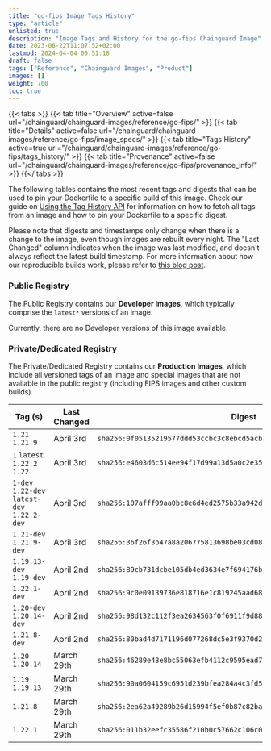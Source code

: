 ```yaml
---
title: "go-fips Image Tags History"
type: "article"
unlisted: true
description: "Image Tags and History for the go-fips Chainguard Image"
date: 2023-06-22T11:07:52+02:00
lastmod: 2024-04-04 00:51:18
draft: false
tags: ["Reference", "Chainguard Images", "Product"]
images: []
weight: 700
toc: true
---
```


{{< tabs >}}
{{< tab title="Overview" active=false url="/chainguard/chainguard-images/reference/go-fips/" >}}
{{< tab title="Details" active=false url="/chainguard/chainguard-images/reference/go-fips/image_specs/" >}}
{{< tab title="Tags History" active=true url="/chainguard/chainguard-images/reference/go-fips/tags_history/" >}}
{{< tab title="Provenance" active=false url="/chainguard/chainguard-images/reference/go-fips/provenance_info/" >}}
{{</ tabs >}}

The following tables contains the most recent tags and digests that can be used to pin your Dockerfile to a specific build of this image. Check our guide on [Using the Tag History API](/chainguard/chainguard-images/using-the-tag-history-api/) for information on how to fetch all tags from an image and how to pin your Dockerfile to a specific digest.

Please note that digests and timestamps only change when there is a change to the image, even though images are rebuilt every night. The "Last Changed" column indicates when the image was last modified, and doesn't always reflect the latest build timestamp. For more information about how our reproducible builds work, please refer to [this blog post](https://www.chainguard.dev/unchained/reproducing-chainguards-reproducible-image-builds).

### Public Registry
The Public Registry contains our **Developer Images**, which typically comprise the `latest*` versions of an image.

Currently, there are no Developer versions of this image available.

### Private/Dedicated Registry
The Private/Dedicated Registry contains our **Production Images**, which include all versioned tags of an image and special images that are not available in the public registry (including FIPS images and other custom builds).

| Tag (s)                                       | Last Changed | Digest                                                                    |
|-----------------------------------------------|--------------|---------------------------------------------------------------------------|
|  `1.21` `1.21.9`                              | April 3rd    | `sha256:0f05135219577ddd53ccbc3c8ebcd5acbfcee11a60985ff5c497a3f19f7b8b1a` |
|  `1` `latest` `1.22.2` `1.22`                 | April 3rd    | `sha256:e4603d6c514ee94f17d99a13d5a0c2e35202d4ddd7c29e6716bbef9cc6b43306` |
|  `1-dev` `1.22-dev` `latest-dev` `1.22.2-dev` | April 3rd    | `sha256:107afff99aa0bc8e6d4ed2575b33a942dd54fc8a8808fb04552bfa22ba294117` |
|  `1.21-dev` `1.21.9-dev`                      | April 3rd    | `sha256:36f26f3b47a8a206775813698be03cd082f5061c95445d6437e0440c7c5a0428` |
|  `1.19.13-dev` `1.19-dev`                     | April 2nd    | `sha256:89cb731dcbe105db4ed3634e7f694176bd7df295042854db05b9b7519bb125e1` |
|  `1.22.1-dev`                                 | April 2nd    | `sha256:9c0e09139736e818716e1c819245aad681e1703cbaad9711f4cbee0e6b40ac1e` |
|  `1.20-dev` `1.20.14-dev`                     | April 2nd    | `sha256:98d132c112f3ea2634563f0f6911f9d8879faafc8e066f5fe27b77ca479610ee` |
|  `1.21.8-dev`                                 | April 2nd    | `sha256:80bad4d7171196d077268dc5e3f9370d206dd418f88f3dfc2da28cb9e58e9270` |
|  `1.20` `1.20.14`                             | March 29th   | `sha256:46289e48e8bc55063efb4112c9595ead738f0d69f70398d7ca0edb5ba4010af0` |
|  `1.19` `1.19.13`                             | March 29th   | `sha256:90a0604159c6951d239bfea284a4c3fd506bcc8ef3e5f7a200735a5105952ed8` |
|  `1.21.8`                                     | March 29th   | `sha256:2ea62a49289b26d15994f5ef0b87c82bacce26855f7d6fe99b86ebf08f1ee477` |
|  `1.22.1`                                     | March 29th   | `sha256:011b32eefc35586f210b0c57662c106c06389e3e7d98ae3934dc4d8ea2997052` |

